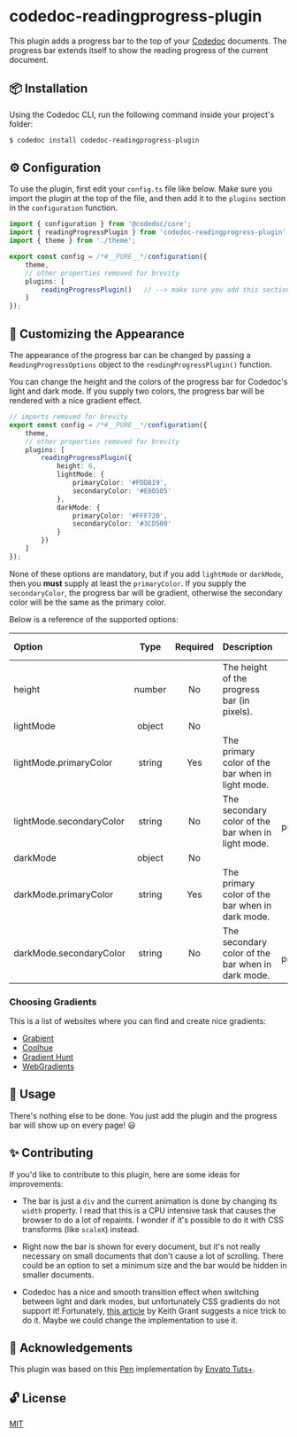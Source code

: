# codedoc-readingprogress-plugin
This plugin adds a progress bar to the top of your [Codedoc](https://codedoc.cc) documents. The progress bar extends itself to show the reading progress of the current document.

## :package: Installation
Using the Codedoc CLI, run the following command inside your project's folder:

```bash
$ codedoc install codedoc-readingprogress-plugin
```

## :gear: Configuration
To use the plugin, first edit your `config.ts` file like below. Make sure you import the plugin at the top of the file, and then add it to the `plugins` section in the `configuration` function.

```ts
import { configuration } from '@codedoc/core';
import { readingProgressPlugin } from 'codedoc-readingprogress-plugin' // --> import the plugin
import { theme } from './theme';

export const config = /*#__PURE__*/configuration({
    theme,
    // other properties removed for brevity
    plugins: [
        readingProgressPlugin()   // --> make sure you add this section
    ]
});
```

## :art: Customizing the Appearance
The appearance of the progress bar can be changed by passing a `ReadingProgressOptions` object to the `readingProgressPlugin()` function.

You can change the height and the colors of the progress bar for Codedoc's light and dark mode. If you supply two colors, the progress bar will be rendered with a nice gradient effect.

```ts
// imports removed for brevity
export const config = /*#__PURE__*/configuration({
    theme,
    // other properties removed for brevity
    plugins: [
        readingProgressPlugin({
            height: 6,
            lightMode: {
                primaryColor: '#FDD819',
                secondaryColor: '#E80505'
            },
            darkMode: {
                primaryColor: '#FFF720',
                secondaryColor: '#3CD500'
            }
        })
    ]
});
```

None of these options are mandatory, but if you add `lightMode` or `darkMode`, then you __must__ supply at least the `primaryColor`. If you supply the `secondaryColor`, the progress bar will be gradient, otherwise the secondary color will be the same as the primary color.

Below is a reference of the supported options:

| Option                   |  Type  | Required | Description                                        |  Default Value |
|:-------------------------|:------:|:--------:|:---------------------------------------------------|:--------------:|
| height                   | number |    No    | The height of the progress bar (in pixels).        |        5       |
| lightMode                | object |    No    |                                                    |                |
| lightMode.primaryColor   | string |    Yes   | The primary color of the bar when in light mode.   |     #1eb2a6    |
| lightMode.secondaryColor | string |    No    | The secondary color of the bar when in light mode. | = primaryColor |
| darkMode                 | object |    No    |                                                    |                |
| darkMode.primaryColor    | string |    Yes   | The primary color of the bar when in dark mode.    |     #1eb2a6    |
| darkMode.secondaryColor  | string |    No    | The secondary color of the bar when in dark mode.  | = primaryColor |

### Choosing Gradients
This is a list of websites where you can find and create nice gradients:
- [Grabient](https://www.grabient.com/)
- [Coolhue](https://webkul.github.io/coolhue/)
- [Gradient Hunt](https://gradienthunt.com/)
- [WebGradients](https://webgradients.com/)

## :book: Usage
There's nothing else to be done. You just add the plugin and the progress bar will show up on every page! :smiley:

## :sparkles: Contributing
If you'd like to contribute to this plugin, here are some ideas for improvements:

- The bar is just a `div` and the current animation is done by changing its `width` property. I read that this is a CPU intensive task that causes the browser to do a lot of repaints. I wonder if it's possible to do it with CSS transforms (like `scaleX`) instead.

- Right now the bar is shown for every document, but it's not really necessary on small documents that don't cause a lot of scrolling. There could be an option to set a minimum size and the bar would be hidden in smaller documents.

- Codedoc has a nice and smooth transition effect when switching between light and dark modes, but unfortunately CSS gradients do not support it! Fortunately, [this article](https://keithjgrant.com/posts/2017/07/transitioning-gradients) by Keith Grant suggests a nice trick to do it. Maybe we could change the implementation to use it.

## :tada: Acknowledgements
This plugin was based on this [Pen](https://codepen.io/tutsplus/pen/QWGJxPo) implementation by [Envato Tuts+](https://tutsplus.com).

## :unlock: License
[MIT](https://choosealicense.com/licenses/mit/)